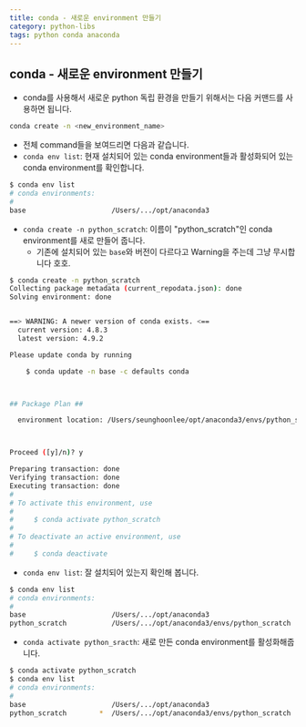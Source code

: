 ```yaml
---
title: conda - 새로운 environment 만들기
category: python-libs
tags: python conda anaconda
---
```


## conda - 새로운 environment 만들기

- conda를 사용해서 새로운 python 독립 환경을 만들기 위해서는 다음 커맨드를 사용하면 됩니다.

```bash
conda create -n <new_environment_name>
```

- 전체 command들을 보여드리면 다음과 같습니다.
- `conda env list`: 현재 설치되어 있는 conda environment들과 활성화되어 있는 conda environment를 확인합니다.

```bash
$ conda env list
# conda environments:
#
base                     /Users/.../opt/anaconda3
```

- `conda create -n python_scratch`: 이름이 "python_scratch"인 conda environment를 새로 만들어 줍니다.
  - 기존에 설치되어 있는 `base`와 버전이 다르다고 Warning을 주는데 그냥 무시합니다 호호.

```bash
$ conda create -n python_scratch
Collecting package metadata (current_repodata.json): done
Solving environment: done


==> WARNING: A newer version of conda exists. <==
  current version: 4.8.3
  latest version: 4.9.2

Please update conda by running

    $ conda update -n base -c defaults conda



## Package Plan ##

  environment location: /Users/seunghoonlee/opt/anaconda3/envs/python_scratch



Proceed ([y]/n)? y

Preparing transaction: done
Verifying transaction: done
Executing transaction: done
#
# To activate this environment, use
#
#     $ conda activate python_scratch
#
# To deactivate an active environment, use
#
#     $ conda deactivate
```

- `conda env list`: 잘 설치되어 있는지 확인해 봅니다.

```bash
$ conda env list
# conda environments:
#
base                     /Users/.../opt/anaconda3
python_scratch           /Users/.../opt/anaconda3/envs/python_scratch
```

- `conda activate python_sracth`: 새로 만든 conda environment를 활성화해줍니다.

```bash
$ conda activate python_scratch
$ conda env list
# conda environments:
#
base                     /Users/.../opt/anaconda3
python_scratch        *  /Users/.../opt/anaconda3/envs/python_scratch
```
